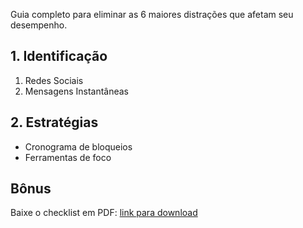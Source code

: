 
Guia completo para eliminar as 6 maiores distrações que afetam seu desempenho.

## 1. Identificação
1. Redes Sociais  
2. Mensagens Instantâneas  

## 2. Estratégias
- Cronograma de bloqueios  
- Ferramentas de foco  

## Bônus
Baixe o checklist em PDF: [link para download]()
